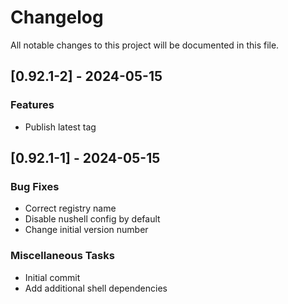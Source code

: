 # Changelog

All notable changes to this project will be documented in this file.

## [0.92.1-2] - 2024-05-15

### Features

- Publish latest tag

## [0.92.1-1] - 2024-05-15

### Bug Fixes

- Correct registry name
- Disable nushell config by default
- Change initial version number

### Miscellaneous Tasks

- Initial commit
- Add additional shell dependencies

<!-- generated by git-cliff -->
